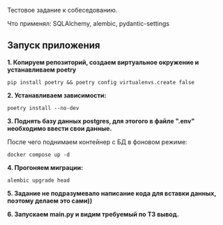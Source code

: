 Тестовое задание к собеседованию.

Что применял: SQLAlchemy, alembic, pydantic-settings

## Запуск приложения

**1. Копируем репозиторий, создаем виртуальное окружение и устанавливаем poetry**

    pip install poetry && poetry config virtualenvs.create false

**2. Устанавливаем зависимости:**
    
    poetry install --no-dev

**3. Поднять базу данных postgres, для этогого в файле ".env" необходимо
ввести свои данные.**

После чего поднимаем контейнер с БД в фоновом режиме:

    docker compose up -d

**4. Прогоняем миграции:**

    alembic upgrade head

**5. Задание не подразумевало написание кода для вставки данных, поэтому делаем это сами))**

**6. Запускаем main.py и видим требуемый по ТЗ вывод.**
